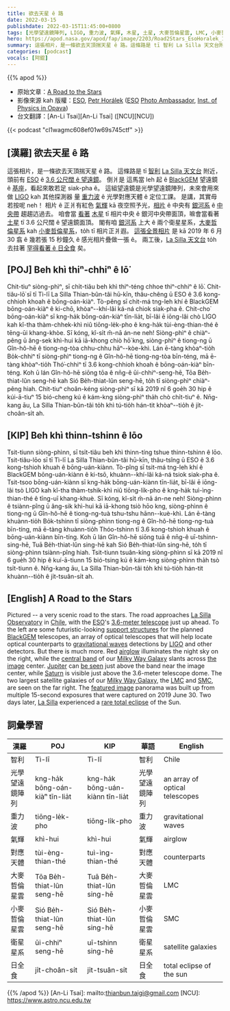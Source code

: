 ```yaml
---
title: 欲去天星 ê 路
date: 2022-03-15
publishdate: 2022-03-15T11:45:00+0800
tags: [光學望遠鏡陣列, LIGO, 重力波, 氣輝, 木星, 土星, 大麥哲倫星雲, LMC, 小麥哲倫星雲, SMC, 日全食, 衛星星系]
hero: https://apod.nasa.gov/apod/fap/image/2203/Road2Stars_EsoHoralek_1080.jpg
summary: 這張相片，是一條欲去天頂揣天星 ê 路。這條路是 tī 智利 La Silla 天文台附近，頭前有 ESO ê 3.6 公尺闊 ê 望遠鏡。
categories: [podcast]
vocals: [阿錕]
---
```


{{% apod %}}

- 原始文章：[A Road to the Stars](https://apod.nasa.gov/apod/ap220315.html)
- 影像來源 kah 版權：[ESO](https://www.eso.org/), [Petr Horálek](https://www.petrhoralek.com/#about-1) ([ESO](https://www.eso.org) [Photo Ambassador](https://www.eso.org/public/outreach/partnerships/photo-ambassadors/), [Inst. of Physics in Opava](https://www.slu.cz/phys/en/))
- 台文翻譯：[An-Li Tsai][An-Li Tsai] ([NCU][NCU])

{{< podcast "cl1wagmc608ef01w69s745ctf" >}}

## [漢羅] 欲去天星 ê 路
這張相片，是一條欲去天頂揣天星 ê 路。
這條路是 tī [智利][Chile] [La Silla 天文台][La Silla Observatory] 附近，頭前有 [ESO][ESO] ê [3.6 公尺闊 ê 望遠鏡][3.6-meter telescope]。
倒爿是 這馬當 leh 起 ê [BlackGEM][BlackGEM] 望遠鏡 ê [基座][support structures]，看起來敢若足 siak-pha ê。
這組望遠鏡是光學望遠鏡陣列，未來會用來做 [LIGO][LIGO] kah 其他探測器 量 [重力波][gravitational waves] ê 光學對應天體 ê 定位工課。
是講，其實毋若按呢 neh！
相片 ê 正爿有紅色 [氣輝][airglow t] kā 夜空照予光，[相片][the image] ê 中央有 [銀河系][Milky Way Galaxy 1] ê [中央帶][central band] 趨趨迒過去。
咱會當 [看著][be seen] [木星][Jupiter t] tī 相片中央 ê 銀河中央帶面頂，嘛會當看著 [土星][Saturn] tī 3.6 公尺闊 ê 望遠鏡面頂。
閣有咱 [銀河系][Milky Way Galaxy 2] 上大 ê 兩个衛星星系，[大麥哲倫星系][LMC] kah [小麥哲倫星系][SMC]，to̍h tī 相片正爿遐。
[這張全景相片][featured image] 是 kā 2019 年 6 月 30 翕 ê 幾若張 15 秒鐘久 ê 感光相片疊做一張 ê。
兩工後，[La Silla 天文台][La Silla] to̍h 去拄著 [罕得看著 ê 日全食][rare total eclipse] 矣。

## [POJ] Beh khì thiⁿ-chhiⁿ ê lō͘
Chit-tiuⁿ siòng-phìⁿ, sī chi̍t-tiâu beh khì thiⁿ-téng chhoe thiⁿ-chhiⁿ ê lō͘.
Chit-tiâu-lō͘ sī tī Tì-lī La Silla Thian-bûn-tâi hū-kīn, thâu-chêng ū ESO ê 3.6 kong-chhioh khoah ê bōng-oán-kiàⁿ.
Tò-pêng sī chit-má tng-leh khí ê BlackGEM bōng-oán-kiàⁿ ê ki-chō, khòaⁿ--khí-lâi ká-ná chiok siak-pha ê.
Chit-cho͘ bōng-oán-kiàⁿ sī kng-ha̍k bōng-oán-kiàⁿ tīn-lia̍t, bī-lâi ē iōng-lâi chò LIGO kah kî-tha thàm-chhek-khì niû tiōng-le̍k-pho ê kng-ha̍k tùi-èng-thian-thé ê tēng-ūi khang-khòe.
Sī kóng, kî-si̍t m̄-nā án-ne neh!
Siòng-phìⁿ ê chiàⁿ-pêng ū âng-sek khì-hui kā iā-khong chiò hō͘ kng, siòng-phìⁿ ê tiong-ng ū Gîn-hô-hē ê tiong-ng-tòa chhu-chhu hāⁿ--kòe-khì.
Lán ē-tàng khòaⁿ-tio̍h Bo̍k-chhiⁿ tī siòng-phìⁿ tiong-ng ê Gîn-hô-hē tiong-ng-tòa bīn-téng, mā ē-tàng khòaⁿ-tio̍h Thó͘-chhiⁿ tī 3.6 kong-chhioh khoah ê bōng-oán-kiàⁿ bīn-téng.
Koh ū lán Gîn-hô-hē siōng tōa ê nn̄g-ê ūi-chhiⁿ-seng-hē, Tōa Be̍h-thiat-lûn seng-hē kah Sió Be̍h-thiat-lûn seng-hē, to̍h tī siòng-phìⁿ chiàⁿ-pêng hiah.
Chit-tiuⁿ choân-kéng siòng-phìⁿ sī kā 2019 nî 6 goe̍h 30 hip ê kúi-ā-tiuⁿ 15 bió-cheng kú ê kám-kng siòng-phìⁿ tha̍h chò chi̍t-tiuⁿ ê.
Nn̄g-kang āu, La Silla Thian-bûn-tâi to̍h khì tú-tio̍h hán-tit khòaⁿ--tio̍h ê ji̍t-choân-si̍t ah.

## [KIP] Beh khì thinn-tshinn ê lōo
Tsit-tiunn siòng-phìnn, sī tsi̍t-tiâu beh khì thinn-tíng tshue thinn-tshinn ê lōo.
Tsit-tiâu-lōo sī tī Tì-lī La Silla Thian-bûn-tâi hū-kīn, thâu-tsîng ū ESO ê 3.6 kong-tshioh khuah ê bōng-uán-kiànn.
Tò-pîng sī tsit-má tng-leh khí ê BlackGEM bōng-uán-kiànn ê ki-tsō, khuànn--khí-lâi ká-ná tsiok siak-pha ê.
Tsit-tsoo bōng-uán-kiànn sī kng-ha̍k bōng-uán-kiànn tīn-lia̍t, bī-lâi ē iōng-lâi tsò LIGO kah kî-tha thàm-tshik-khì niû tiōng-li̍k-pho ê kng-ha̍k tuì-ìng-thian-thé ê tīng-uī khang-khuè.
Sī kóng, kî-si̍t m̄-nā án-ne neh!
Siòng-phìnn ê tsiànn-pîng ū âng-sik khì-hui kā iā-khong tsiò hōo kng, siòng-phìnn ê tiong-ng ū Gîn-hô-hē ê tiong-ng-tuà tshu-tshu hānn--kuè-khì.
Lán ē-tàng khuànn-tio̍h Bo̍k-tshinn tī siòng-phìnn tiong-ng ê Gîn-hô-hē tiong-ng-tuà bīn-tíng, mā ē-tàng khuànn-tio̍h Thóo-tshinn tī 3.6 kong-tshioh khuah ê bōng-uán-kiànn bīn-tíng.
Koh ū lán Gîn-hô-hē siōng tuā ê nn̄g-ê uī-tshinn-sing-hē, Tuā Be̍h-thiat-lûn sing-hē kah Sió Be̍h-thiat-lûn sing-hē, to̍h tī siòng-phìnn tsiànn-pîng hiah.
Tsit-tiunn tsuân-kíng siòng-phìnn sī kā 2019 nî 6 gue̍h 30 hip ê kuí-ā-tiunn 15 bió-tsing kú ê kám-kng siòng-phìnn tha̍h tsò tsi̍t-tiunn ê.
Nn̄g-kang āu, La Silla Thian-bûn-tâi to̍h khì tú-tio̍h hán-tit khuànn--tio̍h ê ji̍t-tsuân-si̍t ah.

## [English] A Road to the Stars
Pictured -- a very scenic road to the stars.
The road approaches [La Silla Observatory][La Silla Observatory] in [Chile][Chile], with the [ESO][ESO]'s [3.6-meter telescope][3.6-meter telescope] just up ahead.
To the left are some futuristic-looking [support structures][support structures] for the planned [BlackGEM][BlackGEM] telescopes, an array of optical telescopes that will help locate optical counterparts to [gravitational waves][gravitational waves] detections by [LIGO][LIGO] and other detectors.
But there is much more.
Red [airglow][airglow e] illuminates the night sky on the right, while the [central band][central band] of our [Milky Way Galaxy][Milky Way Galaxy 1] slants across [the image][the image] center.
[Jupiter][Jupiter e] can [be seen][be seen] just above the band near the image center, while [Saturn][Saturn] is visible just above the 3.6-meter telescope dome.
The two largest satellite galaxies of our [Milky Way Galaxy][Milky Way Galaxy 2], the [LMC][LMC] and [SMC][SMC], are seen on the far right.
The [featured image][featured image] panorama was built up from multiple 15-second exposures that were captured on 2019 June 30.
Two days later, [La Silla][La Silla] experienced a [rare total eclipse][rare total eclipse] of the Sun.

## 詞彙學習

|漢羅|POJ|KIP|華語|English|
|-|-|-|-|-|
|智利|Tì-lī|Tì-lī|智利|Chile|
|光學望遠鏡陣列|kng-ha̍k bōng-oán-kiàⁿ tīn-lia̍t|kng-ha̍k bōng-uán-kiànn tīn-lia̍t|光學望遠鏡陣列|an array of optical telescopes|
|重力波|tiōng-le̍k-pho|tiōng-li̍k-pho|重力波|gravitational waves|
|氣輝|khì-hui|khì-hui|氣輝|airglow|
|對應天體|tùi-èng-thian-thé|tuì-ìng-thian-thé|對應天體|counterparts|
|大麥哲倫星雲|Tōa Be̍h-thiat-lûn seng-hē|Tuā Be̍h-thiat-lûn sing-hē|大麥哲倫星雲|LMC|
|小麥哲倫星雲|Sió Be̍h-thiat-lûn seng-hē|Sió Be̍h-thiat-lûn sing-hē|小麥哲倫星雲|SMC|
|衛星星系|ūi-chhiⁿ seng-hē|uī-tshinn sing-hē|衛星星系|satellite galaxies|
|日全食|ji̍t-choân-si̍t|ji̍t-tsuân-si̍t|日全食|total eclipse of the sun|

{{% /apod %}}
[An-Li Tsai]: mailto:thianbun.taigi@gmail.com
[NCU]: https://www.astro.ncu.edu.tw

[copyright]: https://apod.nasa.gov/apod/fap/lib/about_apod.html#srapply

[La Silla Observatory]:https://www.eso.org/public/usa/teles-instr/lasilla/
[Chile]:https://en.wikipedia.org/wiki/Chile
[ESO]:https://www.eso.org/public/about-eso/
[3.6-meter telescope]:https://www.eso.org/public/teles-instr/lasilla/36/
[support structures]:https://www.eso.org/public/images/2019_06_29_Dishes-CC/
[BlackGEM]:https://www.eso.org/public/teles-instr/lasilla/blackgem/
[gravitational waves]:https://www.ligo.caltech.edu/page/what-are-gw
[LIGO]:https://en.wikipedia.org/wiki/LIGO
[airglow e]:https://apod.nasa.gov/apod/ap210418.html
[airglow t]:https://apod.tw/daily/20210418/
[central band]:https://apod.nasa.gov/apod/ap080104.html
[Milky Way Galaxy 1]:https://solarsystem.nasa.gov/resources/285/the-milky-way-galaxy/
[the image]:https://www.petrhoralek.com/?p=22768
[Jupiter e]:https://apod.nasa.gov/apod/ap220109.html
[Jupiter t]:https://apod.tw/daily/20220109/
[be seen]:https://editorial01.shutterstock.com/wm-preview-1500/7342198a/f63ec0a7/Shutterstock_7342198a.jpg
[Saturn]:https://spaceplace.nasa.gov/all-about-saturn/en/
[Milky Way Galaxy 2]:http://www.atlasoftheuniverse.com/galaxy.html
[LMC]:https://apod.nasa.gov/apod/ap190905.html
[SMC]:https://en.wikipedia.org/wiki/Small_Magellanic_Cloud
[featured image]:https://www.eso.org/public/images/potw2209a/
[La Silla]:https://youtu.be/2r3AxMg3YnQ
[rare total eclipse]:https://www.eso.org/public/news/eso1912/
